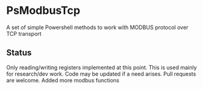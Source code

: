 # PsModbusTcp
A set of simple Powershell methods to work with MODBUS protocol over TCP transport

## Status
Only reading/writing registers implemented at this point. This is used mainly for research/dev work. Code may be updated if a need arises. Pull requests are welcome.
Added more modbus functions
